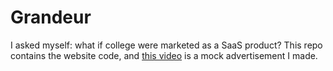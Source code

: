 # Grandeur

I asked myself: what if college were marketed as a SaaS product? This repo contains the website code, and [this video](https://www.youtube.com/watch?v=kIpOuMnGpt4) is a mock advertisement I made.
